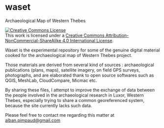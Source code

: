 # waset
Archaeological Map of Western Thebes

<a rel="license" href="http://creativecommons.org/licenses/by-nc-sa/4.0/"><img alt="Creative Commons License" style="border-width:0" src="https://i.creativecommons.org/l/by-nc-sa/4.0/80x15.png" /></a><br />This work is licensed under a <a rel="license" href="http://creativecommons.org/licenses/by-nc-sa/4.0/">Creative Commons Attribution-NonCommercial-ShareAlike 4.0 International License</a>.

Waset is the experimental repository for some of the genuine digital material cooked for the archaeological map of Western Thebes project.

Those materials are derived from several kind of sources : archaeological publications (plans, maps), satellite imagery, on field GPS surveys, photographs, and are elaborated thank to open source softwares such as QGIS, MeshLab, CloudCompare, Micmac etc.

By sharing these files, I attempt to improve the exchange of data between the people involved in the archaeological research in Luxor, Western Thebes, especially trying to share a common georeferenced system, because the site currently lacks such data.

Please feel free to contact me regarding this matter at alban.pimpaud@gmail.com



